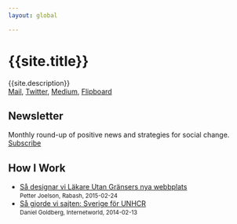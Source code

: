 ```yaml
---
layout: global

---
```


# {{site.title}}

{{site.description}}<br>
[Mail](mailto:contact@p-jo.se),
[Twitter](http://twitter.com/p_jo),
[Medium](https://medium.com/@p_jo),
[Flipboard](https://flipboard.com/@p_jo/reclaiming-the-future-luam4kfty)

## Newsletter  
Monthly round-up of positive news and strategies for social change.<br>
[Subscribe](http://eepurl.com/bIbxq9)


## How I Work
* [Så designar vi Läkare Utan Gränsers nya webbplats](http://rabash.se/blogg/sa-designar-vi-lakare-utan-gransers-nya-webbplats)    
<small>Petter Joelson, Rabash, 2015-02-24</small>
* [Så gjorde vi sajten: Sverige för UNHCR](http://internetworld.idg.se/2.1006/1.546787/sa-gjorde-vi-sajten--sverige-for-unhcr)    
<small>Daniel Goldberg, Internetworld, 2014-02-13</small>
